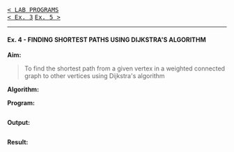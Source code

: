 [<kbd>< LAB PROGRAMS</kbd>](../README.md#lab-programs)  
[<kbd>< Ex. 3</kbd>](../lab_programs/e3.md)
[<kbd> Ex. 5 ></kbd>](../lab_programs/e5.md)

---

#### Ex. 4 - FINDING SHORTEST PATHS USING DIJKSTRA'S ALGORITHM

**Aim:**
> To find the shortest path from a given vertex in a weighted connected graph to other vertices using Dijkstra's algorithm

**Algorithm:**
> 

**Program:**
```c

```

**Output:**
```sh

```

**Result:**
> 
